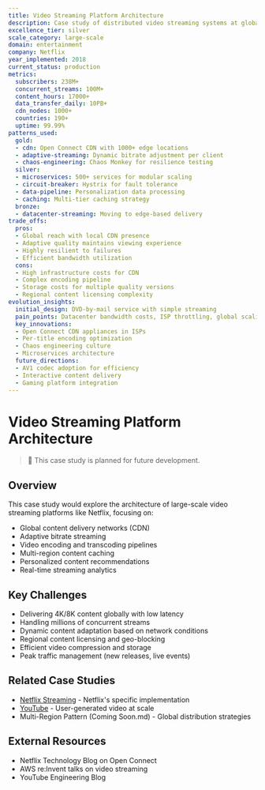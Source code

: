```yaml
---
title: Video Streaming Platform Architecture
description: Case study of distributed video streaming systems at global scale
excellence_tier: silver
scale_category: large-scale
domain: entertainment
company: Netflix
year_implemented: 2018
current_status: production
metrics:
  subscribers: 238M+
  concurrent_streams: 100M+
  content_hours: 17000+
  data_transfer_daily: 10PB+
  cdn_nodes: 1000+
  countries: 190+
  uptime: 99.99%
patterns_used:
  gold:
  - cdn: Open Connect CDN with 1000+ edge locations
  - adaptive-streaming: Dynamic bitrate adjustment per client
  - chaos-engineering: Chaos Monkey for resilience testing
  silver:
  - microservices: 500+ services for modular scaling
  - circuit-breaker: Hystrix for fault tolerance
  - data-pipeline: Personalization data processing
  - caching: Multi-tier caching strategy
  bronze:
  - datacenter-streaming: Moving to edge-based delivery
trade_offs:
  pros:
  - Global reach with local CDN presence
  - Adaptive quality maintains viewing experience
  - Highly resilient to failures
  - Efficient bandwidth utilization
  cons:
  - High infrastructure costs for CDN
  - Complex encoding pipeline
  - Storage costs for multiple quality versions
  - Regional content licensing complexity
evolution_insights:
  initial_design: DVD-by-mail service with simple streaming
  pain_points: Datacenter bandwidth costs, ISP throttling, global scaling
  key_innovations:
  - Open Connect CDN appliances in ISPs
  - Per-title encoding optimization
  - Chaos engineering culture
  - Microservices architecture
  future_directions:
  - AV1 codec adoption for efficiency
  - Interactive content delivery
  - Gaming platform integration
---
```


# Video Streaming Platform Architecture

> 🚧 This case study is planned for future development.

## Overview
This case study would explore the architecture of large-scale video streaming platforms like Netflix, focusing on:
- Global content delivery networks (CDN)
- Adaptive bitrate streaming
- Video encoding and transcoding pipelines
- Multi-region content caching
- Personalized content recommendations
- Real-time streaming analytics

## Key Challenges
- Delivering 4K/8K content globally with low latency
- Handling millions of concurrent streams
- Dynamic content adaptation based on network conditions
- Regional content licensing and geo-blocking
- Efficient video compression and storage
- Peak traffic management (new releases, live events)

## Related Case Studies
- [Netflix Streaming](../../../architects-handbook/case-studies/messaging-streaming/netflix-streaming.md) - Netflix's specific implementation
- [YouTube](../../../architects-handbook/case-studies/social-communication/youtube.md) - User-generated video at scale
- Multi-Region Pattern (Coming Soon.md) - Global distribution strategies

## External Resources
- Netflix Technology Blog on Open Connect
- AWS re:Invent talks on video streaming
- YouTube Engineering Blog
